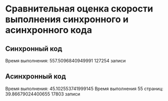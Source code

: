 # Сравнительная оценка скорости выполнения синхронного и асинхронного кода

## Синхронный код

Время выполнения: 557.5096840949991
127254 записи

## Асинхронный код

Время выполнения: 45.102553741999145
Время выполнения 55 страниц: 39.86679024400655
17803 записи
